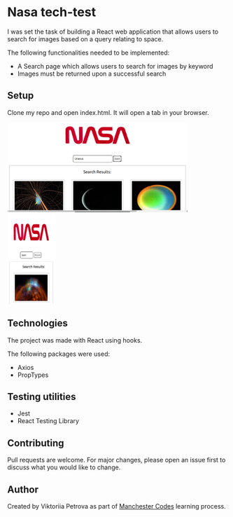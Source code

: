 # Nasa tech-test

I was set the task of building a React web application that allows users to search for images based on a query relating to space. 

The following functionalities needed to be implemented:

-  A Search page which allows users to search for images by keyword
-  Images must be returned upon a successful search

## Setup

Clone my repo and open index.html. It will open a tab in your browser.

<p float="left">
    <img src="nasa-desktop.png" width="412" />
    <img src="nasa-mobile.png" width="110" />
</p>

## Technologies

The project was made with React using hooks.

The following packages were used:

- Axios
- PropTypes

## Testing utilities 

- Jest
- React Testing Library

## Contributing

Pull requests are welcome. For major changes, please open an issue first to discuss what you would like to change.

## Author

Created by Viktoriia Petrova as part of <a href="https://www.manchestercodes.com" target="_blank">Manchester Codes</a> learning process.